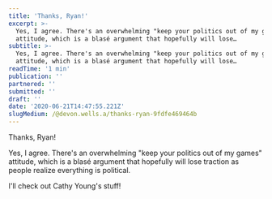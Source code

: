 ```yaml
---
title: 'Thanks, Ryan!'
excerpt: >-
  Yes, I agree. There's an overwhelming "keep your politics out of my games"
  attitude, which is a blasé argument that hopefully will lose…
subtitle: >-
  Yes, I agree. There's an overwhelming "keep your politics out of my games"
  attitude, which is a blasé argument that hopefully will lose…
readTime: '1 min'
publication: ''
partnered: ''
submitted: ''
draft: ''
date: '2020-06-21T14:47:55.221Z'
slugMedium: /@devon.wells.a/thanks-ryan-9fdfe469464b
---
```


Thanks, Ryan!

Yes, I agree. There's an overwhelming "keep your politics out of my games" attitude, which is a blasé argument that hopefully will lose traction as people realize everything is political.

I'll check out Cathy Young's stuff!